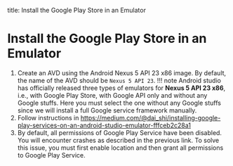 title: Install the Google Play Store in an Emulator

# Install the Google Play Store in an Emulator


1. Create an AVD using the Android Nexus 5 API 23 x86 image. By default, the name of the AVD should be `Nexus 5 API 23`.
    !!! note
        Android studio has officially released three types of emulators for **Nexus 5 API 23 x86**, i.e., with Google Play Store, with Google API only and without any Google stuffs.
        Here you must select the one without any Google stuffs since we will install a full Google service framework manually.
2. Follow instructions in <https://medium.com/@dai_shi/installing-google-play-services-on-an-android-studio-emulator-fffceb2c28a1>
3. By default, all permissions of Google Play Service have been disabled. You will encounter crashes as described in the previous link. To solve this issue, you must first enable location and then grant all permissions to Google Play Service.
